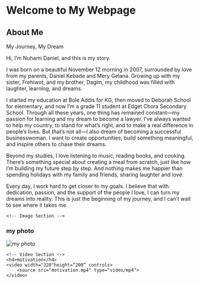 <!DOCTYPE html>
<html lang="en">
<head>
    <title>My webpage </title>
</head>
<body>
    <h1>Welcome to My Webpage</h1>
    <h2>About Me</h2>
    <p> My Journey, My Dream

Hi, I’m Nuhami Daniel, and this is my story.

I was born on a beautiful November 12 morning in 2007, surrounded by love from my parents, Daniel Kebade and Mery Gelana. Growing up with my sister, Frehiwot, and my brother, Dagim, my childhood was filled with laughter, learning, and dreams.

I started my education at Bole Addis for KG, then moved to Deborah School for elementary, and now I’m a grade 11 student at Edget Chora Secondary School. Through all these years, one thing has remained constant—my passion for learning and my dream to become a lawyer. I’ve always wanted to help my country, to stand for what’s right, and to make a real difference in people’s lives. But that’s not all—I also dream of becoming a successful businesswoman. I want to create opportunities, build something meaningful, and inspire others to chase their dreams.

Beyond my studies, I love listening to music, reading books, and cooking. There’s something special about creating a meal from scratch, just like how I’m building my future step by step. And nothing makes me happier than spending holidays with my family and friends, sharing laughter and love.

Every day, I work hard to get closer to my goals. I believe that with dedication, passion, and the support of the people I love, I can turn my dreams into reality. This is just the beginning of my journey, and I can’t wait to see where it takes me.
 </p>
    
    <!-- Image Section -->
 <h3>my photo</h3>
    <img src="NDK.jpg" alt="my photo ">
    
    <!-- Video Section -->
    <h4>motivation</h4>
    <video width="320"height=“200” controls>
        <source src="motivation.mp4" type="video/mp4">
    </video>
</body>
</html>
